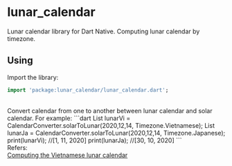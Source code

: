 # lunar_calendar

Lunar calendar library for Dart Native.
Computing lunar calendar by timezone.
## Using

Import the library:
```dart
import 'package:lunar_calendar/lunar_calendar.dart';
```

<br>
Convert calendar from one to another between lunar calendar and solar calendar.
For example:
```dart
List<int> lunarVi = CalendarConverter.solarToLunar(2020,12,14, Timezone.Vietnamese);
List<int> lunarJa = CalendarConverter.solarToLunar(2020,12,14, Timezone.Japanese);
print(lunarVi); //[1, 11, 2020]
print(lunarJa); //[30, 10, 2020]
```

<br>
Refers:
<br>
<a href="https://www.informatik.uni-leipzig.de/~duc/amlich/calrules_en.html">Computing the Vietnamese lunar calendar</a>
